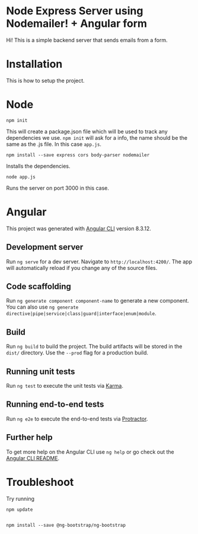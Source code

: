 ﻿# Node Express Server using Nodemailer! + Angular form

Hi! This is a simple backend server that sends emails from a form.


# Installation
This is how to setup the project.

# Node

    npm init

This will create a package.json file which will be used to track any dependencies we use. `npm init` will ask for a info, the name should be the same as the .js file. In this case `app.js`.

`npm install --save express cors body-parser nodemailer`

Installs the dependencies.

`node app.js`

Runs the server on port 3000 in this case.

# Angular

This project was generated with [Angular CLI](https://github.com/angular/angular-cli) version 8.3.12.

## Development server

Run `ng serve` for a dev server. Navigate to `http://localhost:4200/`. The app will automatically reload if you change any of the source files.

## Code scaffolding

Run `ng generate component component-name` to generate a new component. You can also use `ng generate directive|pipe|service|class|guard|interface|enum|module`.

## Build

Run `ng build` to build the project. The build artifacts will be stored in the `dist/` directory. Use the `--prod` flag for a production build.

## Running unit tests

Run `ng test` to execute the unit tests via [Karma](https://karma-runner.github.io).

## Running end-to-end tests

Run `ng e2e` to execute the end-to-end tests via [Protractor](http://www.protractortest.org/).

## Further help

To get more help on the Angular CLI use `ng help` or go check out the [Angular CLI README](https://github.com/angular/angular-cli/blob/master/README.md).


# Troubleshoot

Try running 

    npm update


    npm install --save @ng-bootstrap/ng-bootstrap

